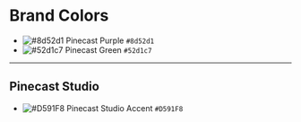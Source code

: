 # Brand Colors

- ![#8d52d1](https://placehold.it/15/8d52d1/000000?text=+) Pinecast Purple `#8d52d1`
- ![#52d1c7](https://placehold.it/15/52d1c7/000000?text=+) Pinecast Green `#52d1c7`

---

## Pinecast Studio

- ![#D591F8](https://placehold.it/15/D591F8/000000?text=+) Pinecast Studio Accent `#D591F8`
